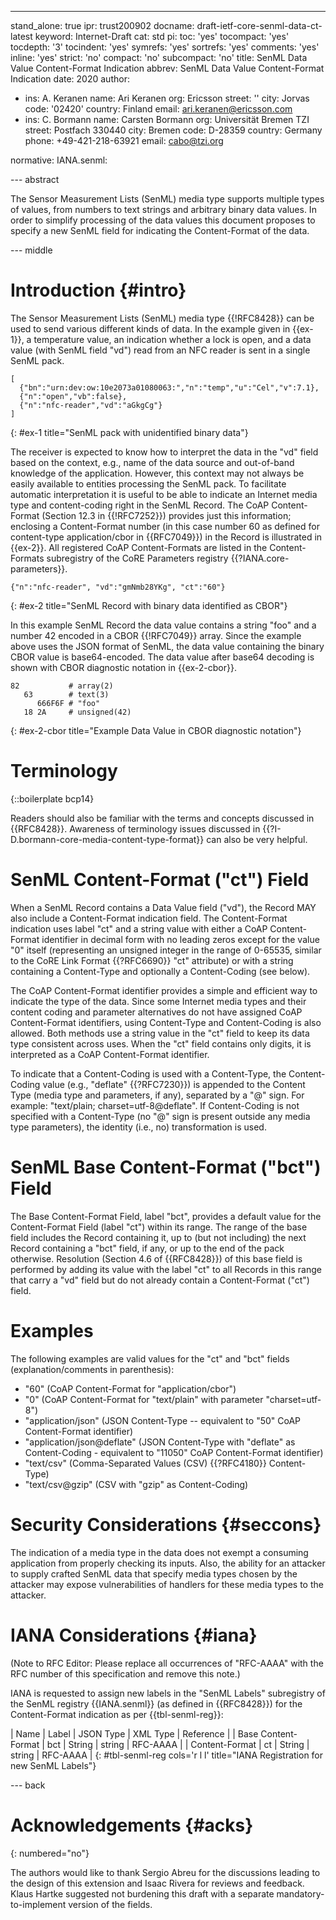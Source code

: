---
stand_alone: true
ipr: trust200902
docname: draft-ietf-core-senml-data-ct-latest
keyword: Internet-Draft
cat: std
pi:
  toc: 'yes'
  tocompact: 'yes'
  tocdepth: '3'
  tocindent: 'yes'
  symrefs: 'yes'
  sortrefs: 'yes'
  comments: 'yes'
  inline: 'yes'
  strict: 'no'
  compact: 'no'
  subcompact: 'no'
title: SenML Data Value Content-Format Indication
abbrev: SenML Data Value Content-Format Indication
date: 2020
author:
- ins: A. Keranen
  name: Ari Keranen
  org: Ericsson
  street: ''
  city: Jorvas
  code: '02420'
  country: Finland
  email: ari.keranen@ericsson.com
-
  ins: C. Bormann
  name: Carsten Bormann
  org: Universität Bremen TZI
  street: Postfach 330440
  city: Bremen
  code: D-28359
  country: Germany
  phone: +49-421-218-63921
  email: cabo@tzi.org

normative:
  IANA.senml:

--- abstract

The Sensor Measurement Lists (SenML) media type supports multiple types
of values, from numbers to text strings and arbitrary binary data values.
In order to simplify processing of the data values this document proposes
to specify a new SenML field for indicating the Content-Format of the
data.

--- middle


# Introduction {#intro}

The Sensor Measurement Lists (SenML) media type {{!RFC8428}} can be used
to send various different kinds of data.  In the example given in
{{ex-1}}, a temperature value, an indication whether a lock is open, and
a data value (with SenML field "vd") read from an NFC reader is sent in a
single SenML pack.

~~~
[
  {"bn":"urn:dev:ow:10e2073a01080063:","n":"temp","u":"Cel","v":7.1},
  {"n":"open","vb":false},
  {"n":"nfc-reader","vd":"aGkgCg"}
]
~~~
{: #ex-1 title="SenML pack with unidentified binary data"}

The receiver is expected to know how to interpret the data in the "vd"
field based on the context, e.g., name of the data source and out-of-band
knowledge of the application. However, this context may not always be
easily available to entities processing the SenML pack. To facilitate
automatic interpretation it is useful to be able to indicate an Internet
media type and content-coding right in the SenML Record. The CoAP
Content-Format (Section 12.3 in {{!RFC7252}}) provides just this
information; enclosing a Content-Format number (in this case number 60 as
defined for content-type application/cbor in {{RFC7049}}) in the Record is
illustrated in {{ex-2}}. All registered CoAP Content-Formats are listed
in the Content-Formats subregistry of the CoRE Parameters registry
{{?IANA.core-parameters}}.

~~~
{"n":"nfc-reader", "vd":"gmNmb28YKg", "ct":"60"}
~~~
{: #ex-2 title="SenML Record with binary data identified as CBOR"}

In this example SenML Record the data value contains a string "foo" and a
number 42 encoded in a CBOR {{!RFC7049}} array. Since the example above
uses the JSON format of SenML, the data value containing the binary CBOR
value is base64-encoded. The data value after base64 decoding is shown
with CBOR diagnostic notation in {{ex-2-cbor}}.

~~~
82           # array(2)
   63        # text(3)
      666F6F # "foo"
   18 2A     # unsigned(42)
~~~
{: #ex-2-cbor title="Example Data Value in CBOR diagnostic notation"}

# Terminology

{::boilerplate bcp14}

Readers should also be familiar with the terms and concepts discussed in
{{RFC8428}}. Awareness of terminology issues discussed in
{{?I-D.bormann-core-media-content-type-format}} can also be very helpful.

# SenML Content-Format ("ct") Field

When a SenML Record contains a Data Value field ("vd"), the Record MAY
also include a Content-Format indication field.  The Content-Format
indication uses label "ct" and a string value with either a CoAP
Content-Format identifier in decimal form with no leading zeros except
for the value "0" itself (representing an unsigned integer in the
range of 0-65535, similar to the CoRE Link Format {{?RFC6690}} "ct"
attribute) or with a string containing a Content-Type and optionally a
Content-Coding (see below).

The CoAP Content-Format identifier provides a simple and efficient way
to indicate the type of the data.  Since some Internet media types and
their content coding and parameter alternatives do not have assigned
CoAP Content-Format identifiers, using Content-Type and Content-Coding
is also allowed. Both methods use a string value in the "ct" field to
keep its data type consistent across uses.  When the "ct" field
contains only digits, it is interpreted as a CoAP Content-Format
identifier.

To indicate that a Content-Coding is used with a Content-Type, the
Content-Coding value (e.g., "deflate" {{?RFC7230}}) is appended to the
Content Type (media type and parameters, if any), separated by a "@"
sign.  For example: "text/plain; charset=utf-8@deflate".  If
Content-Coding is not specified with a Content-Type (no "@" sign is
present outside any media type parameters), the identity (i.e., no)
transformation is used.

# SenML Base Content-Format ("bct") Field

The Base Content-Format Field, label "bct", provides a default value for
the Content-Format Field (label "ct") within its range.  The range of the
base field includes the Record containing it, up to (but not including)
the next Record containing a "bct" field, if any, or up to the end of the
pack otherwise.  Resolution (Section 4.6 of {{RFC8428}}) of this base
field is performed by adding its value with the label "ct" to all Records
in this range that carry a "vd" field but do not already contain a
Content-Format ("ct") field.

# Examples

The following examples are valid values for the "ct" and "bct" fields
(explanation/comments in parenthesis):

* "60" (CoAP Content-Format for "application/cbor")
* "0" (CoAP Content-Format for "text/plain" with parameter
  "charset=utf-8")
* "application/json" (JSON Content-Type -- equivalent to "50" CoAP
  Content-Format identifier)
* "application/json@deflate" (JSON Content-Type with "deflate" as
  Content-Coding - equivalent to "11050" CoAP Content-Format identifier)
* "text/csv" (Comma-Separated Values (CSV) {{?RFC4180}} Content-Type)
* "text/csv@gzip" (CSV with "gzip" as Content-Coding)

# Security Considerations {#seccons}

The indication of a media type in the data does not exempt a consuming
application from properly checking its inputs.
Also, the ability for an attacker to supply crafted SenML data that
specify media types chosen by the attacker may expose vulnerabilities
of handlers for these media types to the attacker.

# IANA Considerations {#iana}

(Note to RFC Editor: Please replace all occurrences of "RFC-AAAA" with
the RFC number of this specification and remove this note.)

IANA is requested to assign new labels in the "SenML Labels" subregistry
of the SenML registry {{IANA.senml}} (as defined in {{RFC8428}}) for the
Content-Format indication as per {{tbl-senml-reg}}:

| Name                | Label | JSON Type | XML Type | Reference |
| Base Content-Format | bct   | String    | string   | RFC-AAAA  |
| Content-Format      | ct    | String    | string   | RFC-AAAA  |
{: #tbl-senml-reg cols='r l l' title="IANA Registration for new SenML Labels"}

--- back

# Acknowledgements {#acks}
{: numbered="no"}

The authors would like to thank Sergio Abreu for the discussions leading
to the design of this extension and Isaac Rivera for reviews and
feedback.
Klaus Hartke suggested not burdening this draft with a separate
mandatory-to-implement version of the fields.


